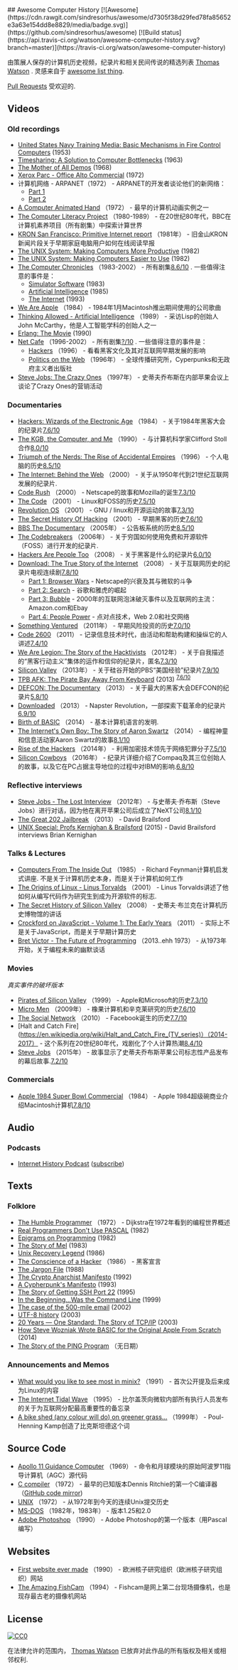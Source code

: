 <div class="github-widget" data-repo="watson/awesome-computer-history"></div>
<script async src="https://pagead2.googlesyndication.com/pagead/js/adsbygoogle.js"></script><ins class="adsbygoogle" style="display:block" data-ad-client="ca-pub-6890694312814945" data-ad-slot="5473692530" data-ad-format="auto"  data-full-width-responsive="true"></ins><script>(adsbygoogle = window.adsbygoogle || []).push({});</script>
## Awesome Computer History [![Awesome](https://cdn.rawgit.com/sindresorhus/awesome/d7305f38d29fed78fa85652e3a63e154dd8e8829/media/badge.svg)](https://github.com/sindresorhus/awesome) [![Build status](https://api.travis-ci.org/watson/awesome-computer-history.svg?branch=master)](https://travis-ci.org/watson/awesome-computer-history)

由策展人保存的计算机历史视频，纪录片和相关民间传说的精选列表 [Thomas Watson](https://twitter.com/wa7son) .  灵感来自于 [awesome list thing](https://github.com/sindresorhus/awesome).

[Pull Requests](https://github.com/watson/awesome-computer-history/edit/master/README.md) 受欢迎的.



## Videos

### Old recordings

- [United States Navy Training Media: Basic Mechanisms in Fire Control Computers](https://www.youtube.com/playlist?list=PLkPOzHopOIo7ii8LTjgwBT_XMTR7q54KX) (1953)
- [Timesharing: A Solution to Computer Bottlenecks](https://www.youtube.com/watch?v=Q07PhW5sCEk) (1963)
- [The Mother of All Demos](https://www.youtube.com/watch?v=yJDv-zdhzMY) (1968)
- [Xerox Parc - Office Alto Commercial](https://www.youtube.com/watch?v=M0zgj2p7Ww4) (1972)
- 计算机网络 -  ARPANET（1972） -  ARPANET的开发者谈论他们的新网络：
  - [Part 1](https://www.youtube.com/watch?v=fVhwOaCwkb0)
  - [Part 2](https://www.youtube.com/watch?v=RmO4TxDCMjI)
- [A Computer Animated Hand](https://www.youtube.com/watch?v=Jjbax5HYHLQ) （1972） - 最早的计算机动画实例之一
- [The Computer Literacy Project](https://computer-literacy-project.pilots.bbcconnectedstudio.co.uk/) （1980-1989） - 在20世纪80年代，BBC在计算机素养项目（所有剧集）中探索计算世界
- [KRON San Francisco: Primitive Internet report](https://www.youtube.com/watch?v=5WCTn4FljUQ) （1981年） - 旧金山KRON新闻片段关于早期家庭电脑用户如何在线阅读早报
- [The UNIX System: Making Computers More Productive](https://www.youtube.com/watch?v=tc4ROCJYbm0) (1982)
- [The UNIX System: Making Computers Easier to Use](https://www.youtube.com/watch?v=XvDZLjaCJuw) (1982)
- [The Computer Chronicles](https://www.youtube.com/channel/UCkJ6eQKpHZgsZBla4JgKj3A) （1983-2002） - 所有剧集[8.6/10](https://www.imdb.com/title/tt0421311/) .  一些值得注意的事件是：
  - [Simulator Software](https://www.youtube.com/watch?v=ZVZiureyV-s) (1983)
  - [Artificial Intelligence](https://www.youtube.com/watch?v=7Uz3HYfCIGc) (1985)
  - [The Internet](https://www.youtube.com/watch?v=U_o8gerare0) (1993)
- [We Are Apple](https://www.youtube.com/watch?v=nbJy0O4UFSM) （1984） -  1984年1月Macintosh推出期间使用的公司歌曲
- [Thinking Allowed - Artificial Intelligence](https://www.youtube.com/watch?v=Ozipf13jRr4) （1989） - 采访Lisp的创始人John McCarthy，他是人工智能学科的创始人之一
- [Erlang: The Movie](https://www.youtube.com/watch?v=xrIjfIjssLE) (1990)
- [Net Cafe](https://archive.org/details/netcafe) （1996-2002） - 所有剧集[?/10](https://www.imdb.com/title/tt1057240/) .  一些值得注意的事件是：
  - [Hackers](https://archive.org/details/nc101_hackers) （1996） - 看看黑客文化及其对互联网早期发展的影响
  - [Politics on the Web](https://archive.org/details/nc103_cyberpolitics) （1996年） - 全球传播研究所，Cyperpunks和无政府主义者出版社
- [Steve Jobs: The Crazy Ones](https://www.youtube.com/watch?v=VCz_SiPD_X0) （1997年） - 史蒂夫乔布斯在内部苹果会议上谈论了Crazy Ones的营销活动

### Documentaries

- [Hackers: Wizards of the Electronic Age](https://www.youtube.com/watch?v=cVCLowi4v7w) （1984） - 关于1984年黑客大会的纪录片[7.6/10](https://www.imdb.com/title/tt1191116/)</sup>
- [The KGB, the Computer, and Me](https://www.youtube.com/watch?v=EcKxaq1FTac) （1990） - 与计算机科学家Clifford Stoll合作[8.0/10](https://www.imdb.com/title/tt0308449/)</sup>
- [Triumph of the Nerds: The Rise of Accidental Empires](https://en.wikipedia.org/wiki/Triumph_of_the_Nerds) （1996） - 个人电脑的历史[8.5/10](https://www.imdb.com/title/tt0115398/)</sup>
- [The Internet: Behind the Web](https://www.youtube.com/watch?v=M9ebkjWU6Z4) （2000） - 关于从1950年代到21世纪互联网发展的纪录片.
- [Code Rush](https://www.youtube.com/watch?v=4Q7FTjhvZ7Y) （2000） -  Netscape的故事和Mozilla的诞生[7.3/10](https://www.imdb.com/title/tt0499004/)</sup>
- [The Code](https://www.youtube.com/watch?v=XMm0HsmOTFI) （2001） -  Linux和FOSS的历史[7.5/10](https://www.imdb.com/title/tt0315417/)</sup>
- [Revolution OS](https://www.youtube.com/watch?v=jw8K460vx1c) （2001） -  GNU / linux和开源运动的故事[7.3/10](https://www.imdb.com/title/tt0308808/)</sup>
- [The Secret History Of Hacking](https://www.youtube.com/watch?v=PUf1d-GuK0Q) （2001） - 早期黑客的历史[7.6/10](https://www.imdb.com/title/tt2335921/)</sup>
- [BBS The Documentary](https://www.youtube.com/playlist?list=PLgE-9Sxs2IBVgJkY-1ZMj0tIFxsJ-vOkv) （2005年） - 公告板系统的历史[8.5/10](https://www.imdb.com/title/tt0460402/)</sup>
- [The Codebreakers](https://www.youtube.com/watch?v=Zc-hlV2xbSg) （2006年） - 关于穷国如何使用免费和开源软件（FOSS）进行开发的纪录片.
- [Hackers Are People Too](https://www.youtube.com/watch?v=7jciIsuEZWM) （2008） - 关于黑客是什么的纪录片[6.0/10](https://www.imdb.com/title/tt1279942/)</sup>
- [Download: The True Story of the Internet](https://en.wikipedia.org/wiki/Download_The_True_Story_of_the_Internet) （2008） - 关于互联网历史的纪录片电视连续剧[7.8/10](https://www.imdb.com/title/tt1684716/)</sup>
  - [Part 1: Browser Wars](https://www.youtube.com/watch?v=VANORrzKX50) -  Netscape的兴衰及其与微软的斗争
  - [Part 2: Search](https://www.youtube.com/watch?v=Jjbh9FFW6VE) - 谷歌和雅虎的崛起
  - [Part 3: Bubble](https://www.youtube.com/watch?v=aQjnkyoNIfg) -  2000年的互联网泡沫破灭事件以及互联网的主流：Amazon.com和Ebay
  - [Part 4: People Power](https://www.youtube.com/watch?v=f42J_reRO0Q) - 点对点技术，Web 2.0和社交网络
- [Something Ventured](https://www.imdb.com/title/tt1737747/) （2011年） - 早期风险投资的历史[7.0/10](https://www.imdb.com/title/tt1737747/)</sup>
- [Code 2600](https://www.youtube.com/watch?v=FAfUjqIbfXo) （2011） - 记录信息技术时代，由活动和帮助构建和操纵它的人讲述[7.4/10](https://www.imdb.com/title/tt1830538/)</sup>
- [We Are Legion: The Story of the Hacktivists](https://www.youtube.com/watch?v=ZHl0WI32XkY) （2012年） - 关于自我描述的“黑客行动主义”集体的运作和信仰的纪录片，匿名[7.3/10](https://www.imdb.com/title/tt2177843/)</sup>
- [Silicon Valley](https://www.pbs.org/video/american-experience-silicon-valley/) （2013年） - 关于硅谷开始的PBS“美国经验”纪录片[7.9/10](https://www.imdb.com/title/tt2547530/)</sup>
- [TPB AFK: The Pirate Bay Away From Keyboard](https://www.youtube.com/watch?v=eTOKXCEwo_8) (2013) <sup>[7.6/10](https://www.imdb.com/title/tt2608732/)</sup>
- [DEFCON: The Documentary](https://www.youtube.com/watch?v=3ctQOmjQyYg) （2013） - 关于最大的黑客大会DEFCON的纪录片[5.8/10](https://www.imdb.com/title/tt3010462/)</sup>
- [Downloaded](https://www.youtube.com/watch?v=kSZqkn9hT5w) （2013） -  Napster Revolution，一部探索下载革命的纪录片[6.9/10](https://www.imdb.com/title/tt2033981/)</sup>
- [Birth of BASIC](https://www.youtube.com/watch?v=WYPNjSoDrqw) （2014） - 基本计算机语言的发明.
- [The Internet's Own Boy: The Story of Aaron Swartz](https://www.youtube.com/watch?v=vXr-2hwTk58) （2014） - 编程神童和信息活动家Aaron Swartz的故事[8.1/10](https://www.imdb.com/title/tt3268458/)</sup>
- [Rise of the Hackers](https://www.youtube.com/watch?v=dQnAEiGx1-4) （2014年） - 利用加密技术领先于网络犯罪分子[7.5/10](https://www.imdb.com/title/tt3979842/)</sup>
- [Silicon Cowboys](https://www.netflix.com/title/80104318) （2016年） - 纪录片详细介绍了Compaq及其三位创始人的故事，以及它在PC占据主导地位的过程中对IBM的影响.[6.8/10](https://www.imdb.com/title/tt4938484/)</sup>

### Reflective interviews

- [Steve Jobs - The Lost Interview](https://www.youtube.com/watch?v=TRZAJY23xio) （2012年） - 与史蒂夫·乔布斯（Steve Jobs）进行对话，因为他在离开苹果公司后成立了NeXT公司[8.1/10](https://www.imdb.com/title/tt2104994/)</sup>
- [The Great 202 Jailbreak](https://www.youtube.com/watch?v=CVxeuwlvf8w) （2013） -  David Brailsford
- [UNIX Special: Profs Kernighan & Brailsford](https://www.youtube.com/watch?v=vT_J6xc-Az0) (2015) - David Brailsford interviews Brian Kernighan

### Talks & Lectures

- [Computers From The Inside Out](https://www.youtube.com/watch?v=EKWGGDXe5MA)  （1985） -  Richard Feynman计算机启发式讲座.  不是关于计算机历史本身，而是关于计算机如何工作
- [The Origins of Linux - Linus Torvalds](https://www.youtube.com/watch?v=WVTWCPoUt8w) （2001） -  Linus Torvalds讲述了他如何从编写代码作为研究生到成为开源软件的标志.
- [The Secret History of Silicon Valley](https://www.youtube.com/watch?v=ZTC_RxWN_xo) （2008） - 史蒂夫·布兰克在计算机历史博物馆的讲话
- [Crockford on JavaScript - Volume 1: The Early Years](https://www.youtube.com/watch?v=JxAXlJEmNMg) （2011） - 实际上不是关于JavaScript，而是关于早期计算历史
- [Bret Victor - The Future of Programming](https://www.youtube.com/watch?v=8pTEmbeENF4) （2013..ehh 1973） - 从1973年开始，关于编程未来的幽默谈话

### Movies

_真实事件的破坏版本_

- [Pirates of Silicon Valley](https://www.imdb.com/title/tt0168122/) （1999） -  Apple和Microsoft的历史[7.3/10](https://www.imdb.com/title/tt0168122/)</sup>
- [Micro Men](https://www.youtube.com/watch?v=XXBxV6-zamM) （2009年） - 橡果计算机和辛克莱研究的历史[7.6/10](https://www.imdb.com/title/tt1459467/)</sup>
- [The Social Network](https://en.wikipedia.org/wiki/The_Social_Network) （2010） -  Facebook诞生的历史[7.7/10](https://www.imdb.com/title/tt1285016/)</sup>
- [Halt and Catch Fire](https://en.wikipedia.org/wiki/Halt_and_Catch_Fire_(TV_series)）（2014-2017） - 这个系列在20世纪80年代，戏剧化了个人计算热潮[8.4/10](https://www.imdb.com/title/tt2543312/)</sup>
- [Steve Jobs](https://www.imdb.com/title/tt2080374/) （2015年） - 故事显示了史蒂夫乔布斯苹果公司标志性产品发布的幕后故事.[7.2/10](https://www.imdb.com/title/tt2080374/)</sup>

### Commercials

- [Apple 1984 Super Bowl Commercial](https://www.youtube.com/watch?v=2zfqw8nhUwA) （1984） -  Apple 1984超级碗商业介绍Macintosh计算机[7.8/10](https://www.imdb.com/title/tt4227346/)</sup>

## Audio

### Podcasts

- [Internet History Podcast](http://www.internethistorypodcast.com/) ([subscribe](https://itunes.apple.com/us/podcast/internet-history-podcast/id829119009))

## Texts

### Folklore

- [The Humble Programmer](https://www.cs.utexas.edu/users/EWD/ewd03xx/EWD340.PDF) （1972） -  Dijkstra在1972年看到的编程世界概述
- [Real Programmers Don't Use PASCAL](https://web.mit.edu/humor/Computers/real.programmers) (1982)
- [Epigrams on Programming](http://www.cs.yale.edu/homes/perlis-alan/quotes.html) (1982)
- [The Story of Mel](http://www.catb.org/jargon/html/story-of-mel.html) (1983)
- [Unix Recovery Legend](https://www.ee.ryerson.ca/~elf/hack/recovery.html) (1986)
- [The Conscience of a Hacker](http://phrack.org/issues/7/3.html) （1986） - 黑客宣言
- [The Jargon File](https://www.dourish.com/goodies/jargon.html) (1988)
- [The Crypto Anarchist Manifesto](https://www.activism.net/cypherpunk/crypto-anarchy.html) (1992)
- [A Cypherpunk's Manifesto](https://www.activism.net/cypherpunk/manifesto.html) (1993)
- [The Story of Getting SSH Port 22](https://www.ssh.com/ssh/port) (1995)
- [In the Beginning…Was the Command Line](http://cristal.inria.fr/~weis/info/commandline.html) (1999)
- [The case of the 500-mile email](https://www.ibiblio.org/harris/500milemail.html) (2002)
- [UTF-8 history](https://www.cl.cam.ac.uk/~mgk25/ucs/utf-8-history.txt) (2003)
- [20 Years — One Standard: The Story of TCP/IP](http://www.cbi.umn.edu/iterations/spira.html) (2003)
- [How Steve Wozniak Wrote BASIC for the Original Apple From Scratch](https://gizmodo.com/how-steve-wozniak-wrote-basic-for-the-original-apple-fr-1570573636) (2014)
- [The Story of the PING Program](http://ftp.arl.army.mil/~mike/ping.html) （无日期）

### Announcements and Memos

- [What would you like to see most in minix?](https://groups.google.com/forum/#!topic/comp.os.minix/dlNtH7RRrGA%5B1-25%5D) （1991） - 首次公开提及后来成为Linux的内容
- [The Internet Tidal Wave](http://www.lettersofnote.com/2011/07/internet-tidal-wave.html) （1995） - 比尔盖茨向微软内部所有执行人员发布的关于为互联网分配最高重要性的备忘录
- [A bike shed (any colour will do) on greener grass...](http://phk.freebsd.dk/sagas/bikeshed.html) （1999年） -  Poul-Henning Kamp创造了比克斯坦德这个词

## Source Code

- [Apollo 11 Guidance Computer](https://github.com/chrislgarry/Apollo-11) （1969） - 命令和月球模块的原始阿波罗11指导计算机（AGC）源代码
- [C compiler](https://www.bell-labs.com/usr/dmr/www/primevalC.html) （1972） - 最早的已知版本Dennis Ritchie的第一个C编译器（[GitHub code mirror](https://github.com/mortdeus/legacy-cc))
- [UNIX](https://github.com/dspinellis/unix-history-repo/tree/Research-Release) （1972） - 从1972年到今天的连续Unix提交历史
- [MS-DOS](https://github.com/Microsoft/MS-DOS) （1982年，1983年） - 版本1.25和2.0
- [Adobe Photoshop](http://www.computerhistory.org/atchm/adobe-photoshop-source-code/) （1990） -  Adob​​e Photoshop的第一个版本（用Pascal编写）

## Websites

- [First website ever made](http://info.cern.ch/) （1990） - 欧洲核子研究组织（欧洲核子研究组织）网站
- [The Amazing FishCam](http://fishcam.com/) （1994） -  Fishcam是网上第二台现场摄像机，也是现存最古老的摄像机网站

## License

[![CC0](https://licensebuttons.net/p/zero/1.0/88x31.png)](https://creativecommons.org/publicdomain/zero/1.0/)

在法律允许的范围内， [Thomas Watson](https://github.com/watson) 已放弃对此作品的所有版权及相关或相邻权利.
